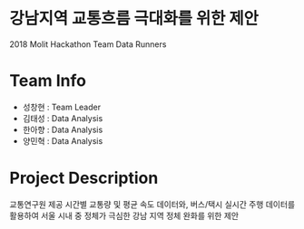 # 강남지역 교통흐름 극대화를 위한 제안
2018 Molit Hackathon Team Data Runners 

# Team Info
* 성창현 : Team Leader
* 김태성 : Data Analysis
* 한아향 : Data Analysis
* 양민혁 : Data Analysis

# Project Description
교통연구원 제공 시간별 교통량 및 평균 속도 데이터와, 버스/택시 실시간 주행 데이터를 활용하여 서울 시내 중 정체가 극심한 강남 지역 정체 완화를 위한 제안 
